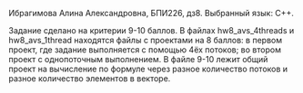 Ибрагимова Алина Александровна, БПИ226, дз8. Выбранный язык: С++.

Задание сделано на критерии 9-10 баллов.
В файлах hw8_avs_4threads и hw8_avs_1thread находятся файлы с проектами на 8 баллов: в первом проект, где задание выполняется с помощью 4ёх потоков; во втором проект с однопоточным выполнением.
В файле 9-10 лежит общий проект на вычисление по формуле через разное количество потоков и разное количество элементов в векторе.
 
